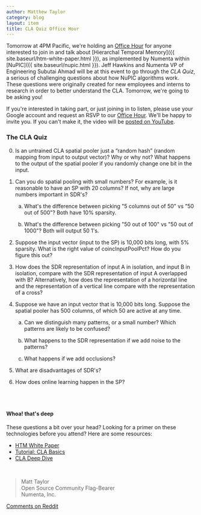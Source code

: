 ```yaml
---
author: Matthew Taylor
category: blog
layout: item
title: CLA Quiz Office Hour
---
```


Tomorrow at 4PM Pacific, we're holding an [Office Hour](https://plus.google.com/b/100642636108337517466/events/crmrf6k58s77hlgk4v30bll8hp8) for anyone interested to join in and talk about [Hierarchal Temporal Memory]({{ site.baseurl/htm-white-paper.html }}), as implemented by Numenta within [NuPIC]({{ site.baseurl/nupic.html }}). Jeff Hawkins and Numenta VP of Engineering Subutai Ahmad will be at this event to go through the _CLA Quiz_, a serious of challenging questions about how NuPIC algorithms work. These questions were originally created for new employees and interns to research in order to better understand the CLA. Tomorrow, we're going to be asking you!

If you're interested in taking part, or just joining in to listen, please use your Google account and request an RSVP to our [Office Hour](https://plus.google.com/b/100642636108337517466/events/crmrf6k58s77hlgk4v30bll8hp8). We'll be happy to invite you. If you can't make it, the video will be <a href="http://www.youtube.com/watch?v=rSpYyUN4iP0" rel="prettyPhoto" title="NLP With NuPIC">posted on YouTube</a>.

### The CLA Quiz

<ol start="0">
    <li>
        <p/>Is an untrained CLA spatial pooler just a “random hash” (random mapping from input to output vector)?  Why or why not? What happens to the output of the spatial pooler if you randomly change one bit in the input.
    </li>
    <li>
        <p/>Can you do spatial pooling with small numbers?  For example, is it reasonable to have an SP with 20 columns? If not, why are large numbers important in SDR's?
        <ol type="a">
            <li>
                <p/>What's the difference between picking "5 columns out of 50" vs "50 out of 500"?  Both have 10% sparsity.
            </li>
            <li>
                <p/>What's the difference between picking "50 out of 100" vs "50 out of 1000"? Both will output 50 1's.
            </li>
        </ol>
    </li>
    <li>
        <p/>Suppose the input vector (input to the SP) is 10,000 bits long, with 5% sparsity. What is the right value of coincInputPoolPct? How do you figure this out?
    </li>
    <li>
        <p/>How does the SDR representation of input A in isolation, and input B in isolation, compare with the SDR representation of input A overlapped with B?  Alternatively, how does the representation of a horizontal line and the representation of a vertical line compare with the representation of a cross?
    </li>
    <li>
        <p/>Suppose we have an input vector that is 10,000 bits long.  Suppose the spatial pooler has 500 columns, of which 50 are active at any time.
        <ol type="a">
            <li>
                <p/>Can we distinguish many patterns, or a small number? Which patterns are likely to be confused?
            </li>
            <li>
                <p/>What happens to the SDR representation if we add noise to the patterns?
            </li>
            <li>
                <p/>What happens if we add occlusions?
            </li>
        </ol>
    </li>
    <li>
        <p/>What are disadvantages of SDR's?
    </li>
    <li>
        <p/>How does online learning happen in the SP?
    </li>
</ol>

<br/>
<br/>

#### Whoa! that's deep

These questions a bit over your head? Looking for a primer on these technologies before you attend? Here are some resources:

<ul>
    <li>
        <a href="{{ site.baseurl }}/htm-white-paper.html">HTM White Paper</a>
    </li>
    <li>
        <a href="http://www.youtube.com/watch?v=z6r3ekreRzY" rel="prettyPhoto" title="">Tutorial: CLA Basics</a>
    </li>
    <li>
        <a href="http://www.youtube.com/watch?v=QBs-2_wl_JM" rel="prettyPhoto" title="CLA Deep Dive">CLA Deep Dive</a>
    </li>
</ul>

<br/>

> Matt Taylor <br/>
> Open Source Community Flag-Bearer <br/>
> Numenta, Inc.

[Comments on Reddit](http://www.reddit.com/r/MachineLearning/comments/1qdu8i/cla_quiz_office_hour/)
